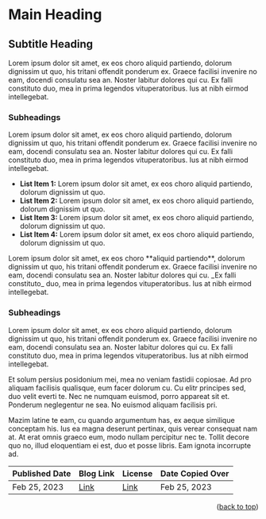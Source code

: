 <!-- This gives the ability to provide 'back to the top links -->
<a name="readme-top"></a>

<!-- INSTRUCTIONS:

You can use this template to see the default layout of an article, and also the table details at the bottom. Feel free to use this template and copy your original article data inside taken from the main website.

If you have any questions or need assistance, please do get in touch. I will try help as much as I can when I am available.

-->

# Main Heading

## Subtitle Heading

<p>Lorem ipsum dolor sit amet, ex eos choro aliquid partiendo, dolorum dignissim ut quo, his tritani offendit ponderum ex. Graece facilisi invenire no eam, docendi consulatu sea an. Noster labitur dolores qui cu. Ex falli constituto duo, mea in prima legendos vituperatoribus. Ius at nibh eirmod intellegebat.</p>

### Subheadings

<p>Lorem ipsum dolor sit amet, ex eos choro aliquid partiendo, dolorum dignissim ut quo, his tritani offendit ponderum ex. Graece facilisi invenire no eam, docendi consulatu sea an. Noster labitur dolores qui cu. Ex falli constituto duo, mea in prima legendos vituperatoribus. Ius at nibh eirmod intellegebat.</p>

<ul>
  <li><b>List Item 1:</b> Lorem ipsum dolor sit amet, ex eos choro aliquid partiendo, dolorum dignissim ut quo.</li>
  <li><b>List Item 2:</b> Lorem ipsum dolor sit amet, ex eos choro aliquid partiendo, dolorum dignissim ut quo.</li>
  <li><b>List Item 3:</b> Lorem ipsum dolor sit amet, ex eos choro aliquid partiendo, dolorum dignissim ut quo.</li>
  <li><b>List Item 4:</b> Lorem ipsum dolor sit amet, ex eos choro aliquid partiendo, dolorum dignissim ut quo.</li>
</ul>

<p>Lorem ipsum dolor sit amet, ex eos choro **aliquid partiendo**, dolorum dignissim ut quo, his tritani offendit ponderum ex. Graece facilisi invenire no eam, docendi consulatu sea an. Noster labitur dolores qui cu. _Ex falli constituto_ duo, mea in prima legendos vituperatoribus. Ius at nibh eirmod intellegebat.</p>

### Subheadings

<p>Lorem ipsum dolor sit amet, ex eos choro aliquid partiendo, dolorum dignissim ut quo, his tritani offendit ponderum ex. Graece facilisi invenire no eam, docendi consulatu sea an. Noster labitur dolores qui cu. Ex falli constituto duo, mea in prima legendos vituperatoribus. Ius at nibh eirmod intellegebat.</p>

<p>Et solum persius posidonium mei, mea no veniam fastidii copiosae. Ad pro aliquam facilisis qualisque, eum facer dolorum cu. Cu elitr principes sed, duo velit everti te. Nec ne numquam euismod, porro appareat sit et. Ponderum neglegentur ne sea. No euismod aliquam facilisis pri.</p>

<p>Mazim latine te eam, cu quando argumentum has, ex aeque similique conceptam his. Ius ea magna deserunt pertinax, quis verear consequat nam at. At erat omnis graeco eum, modo nullam percipitur nec te. Tollit decore quo no, illud eloquentiam ei est, duo et posse libris. Eam ignota incorrupte ad.</p>

| Published Date | Blog Link | License | Date Copied Over |
| --- | --- | --- | -- |
| Feb 25, 2023 | [Link](# "Article Title Here") | [Link](https://profcybernaught.hashnode.dev/license-usage "License Agreement - Cybersecurity Blog - ProfCyberNaught") | Feb 25, 2023 |

<!-- HELP NOTICE: All sections must end with the 'back to top' link -->
<p align="right">(<a href="#readme-top">back to top</a>)</p>
